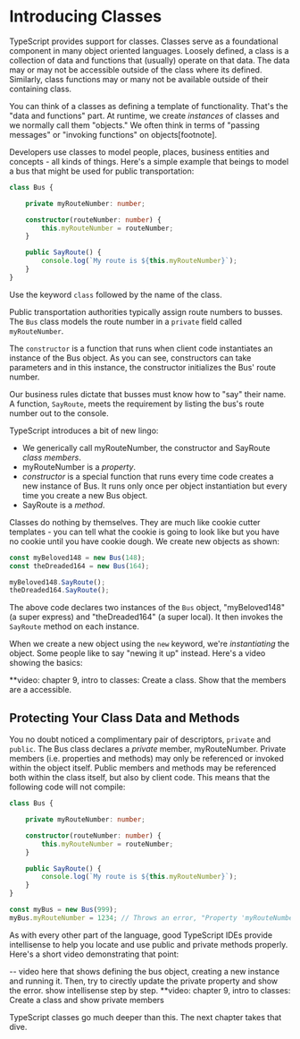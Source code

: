 # Introducing Classes

TypeScript provides support for classes. Classes serve as a foundational component in many object oriented languages. Loosely defined, a class is a collection of data and functions that (usually) operate on that data. The data may or may not be accessible outside of the class where its defined. Similarly, class functions may or many not be available outside of their containing class. 

You can think of a classes as defining a template of functionality. That's the "data and functions" part. At runtime, we create *instances* of classes and we normally call them "objects." We often think in terms of "passing messages" or "invoking functions" on objects[footnote]. 

Developers use classes to model people, places, business entities and concepts - all kinds of things. Here's a simple example that beings to model a bus that might be used for public transportation:

```TypeScript
class Bus {

    private myRouteNumber: number;

    constructor(routeNumber: number) {
        this.myRouteNumber = routeNumber;
    }

    public SayRoute() {
        console.log(`My route is ${this.myRouteNumber}`);
    }
}
```

Use the keyword `class` followed by the name of the class. 

Public transportation authorities typically assign route numbers to busses. The `Bus` class models the route number in a `private` field called `myRouteNumber`. 

The `constructor` is a function that runs when client code instantiates an instance of the  Bus object. As you can see, constructors can take parameters and in this instance, the constructor initializes the Bus' route number.

Our business rules dictate that busses must know how to "say" their name. A function, `SayRoute`, meets the requirement by listing the bus's route number out to the console.

TypeScript introduces a bit of new lingo:
- We generically call myRouteNumber, the constructor and SayRoute _class members_. 
- myRouteNumber is a _property_.
- _constructor_ is a special function that runs every time code creates a new instance of Bus.  It runs only once per object instantiation but every time you create a new Bus object.
- SayRoute is a _method_.

Classes do nothing by themselves. They are much like cookie cutter templates - you can tell what the cookie is going to look like but you have no cookie until you have cookie dough. We create new objects as shown:

```TypeScript
const myBeloved148 = new Bus(148);
const theDreaded164 = new Bus(164);

myBeloved148.SayRoute();
theDreaded164.SayRoute();
```

The above code declares two instances of the `Bus` object, "myBeloved148" (a super express) and "theDreaded164" (a super local). It then invokes the `SayRoute` method on each instance.

When we create a new object using the `new` keyword, we're _instantiating_ the object. Some people like to say "newing it up" instead. Here's a video showing the basics:

**video: chapter 9, intro to classes: Create a class. Show that the members are a accessible. 

## Protecting Your Class Data and Methods

You no doubt noticed a complimentary pair of descriptors, `private` and `public`. The Bus class declares a _private_ member, myRouteNumber. Private members (i.e. properties and methods) may only be referenced or invoked within the object itself.  Public members and methods may be referenced both within the class itself, but also by client code. This means that the following code will not compile:

```TypeScript
class Bus {

    private myRouteNumber: number;

    constructor(routeNumber: number) {
        this.myRouteNumber = routeNumber;
    }

    public SayRoute() {
        console.log(`My route is ${this.myRouteNumber}`);
    }
}

const myBus = new Bus(999);
myBus.myRouteNumber = 1234; // Throws an error, "Property 'myRouteNumber' is private and only accessible within the class 'Bus'"

```

As with every other part of the language, good TypeScript IDEs provide intellisense to help you locate and use public and private methods properly. Here's a short video demonstrating that point:


-- video here that shows defining the bus object, creating a new instance and running it. Then, try to cirectly update the private property and show the error. show intellisense step by step.
**video: chapter 9, intro to classes: Create a class and show private members

TypeScript classes go much deeper than this. The next chapter takes that dive.
  
[^footnote]: These phrases, "passing messages" or "invoking functions" pretty much mean the same thing. It can be helpful at times to view objects as living, breathing entities. This paradigm lends itself to the "passing messages" concept.